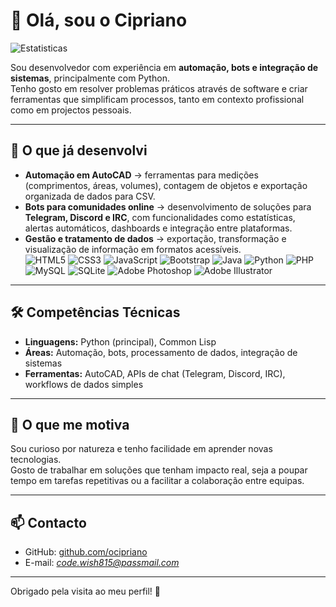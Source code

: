 # 👋 Olá, sou o Cipriano

![Estatisticas](https://github-readme-stats.vercel.app/api/top-langs/?username=ocipriano&stats_format=bytes&theme=vue-dark&layout=compact)

Sou desenvolvedor com experiência em **automação, bots e integração de sistemas**, principalmente com Python.  
Tenho gosto em resolver problemas práticos através de software e criar ferramentas que simplificam processos, tanto em contexto profissional como em projectos pessoais.

---

## 💼 O que já desenvolvi

- **Automação em AutoCAD** → ferramentas para medições (comprimentos, áreas, volumes), contagem de objetos e exportação organizada de dados para CSV.  
- **Bots para comunidades online** → desenvolvimento de soluções para **Telegram, Discord e IRC**, com funcionalidades como estatísticas, alertas automáticos, dashboards e integração entre plataformas.  
- **Gestão e tratamento de dados** → exportação, transformação e visualização de informação em formatos acessíveis.  
![HTML5](https://img.shields.io/badge/html5-%23E34F26.svg?style=for-the-badge&logo=html5&logoColor=white) ![CSS3](https://img.shields.io/badge/css3-%231572B6.svg?style=for-the-badge&logo=css3&logoColor=white) ![JavaScript](https://img.shields.io/badge/javascript-%23323330.svg?style=for-the-badge&logo=javascript&logoColor=%23F7DF1E) ![Bootstrap](https://img.shields.io/badge/bootstrap-%238511FA.svg?style=for-the-badge&logo=bootstrap&logoColor=white) ![Java](https://img.shields.io/badge/java-%23ED8B00.svg?style=for-the-badge&logo=openjdk&logoColor=white) ![Python](https://img.shields.io/badge/python-3670A0?style=for-the-badge&logo=python&logoColor=ffdd54) ![PHP](https://img.shields.io/badge/php-%23777BB4.svg?style=for-the-badge&logo=php&logoColor=white) ![MySQL](https://img.shields.io/badge/mysql-4479A1.svg?style=for-the-badge&logo=mysql&logoColor=white) ![SQLite](https://img.shields.io/badge/sqlite-%2307405e.svg?style=for-the-badge&logo=sqlite&logoColor=white) ![Adobe Photoshop](https://img.shields.io/badge/adobe%20photoshop-%2331A8FF.svg?style=for-the-badge&logo=adobe%20photoshop&logoColor=white) ![Adobe Illustrator](https://img.shields.io/badge/adobe%20illustrator-%23FF9A00.svg?style=for-the-badge&logo=adobe%20illustrator&logoColor=white)
---

## 🛠️ Competências Técnicas

- **Linguagens:** Python (principal), Common Lisp  
- **Áreas:** Automação, bots, processamento de dados, integração de sistemas  
- **Ferramentas:** AutoCAD, APIs de chat (Telegram, Discord, IRC), workflows de dados simples

---

## 🌱 O que me motiva

Sou curioso por natureza e tenho facilidade em aprender novas tecnologias.  
Gosto de trabalhar em soluções que tenham impacto real, seja a poupar tempo em tarefas repetitivas ou a facilitar a colaboração entre equipas.  

---

## 📫 Contacto

- GitHub: [github.com/ocipriano](https://github.com/ocipriano)  
- E-mail: *code.wish815@passmail.com*    

---

Obrigado pela visita ao meu perfil! 🚀
